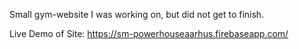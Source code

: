 Small gym-website I was working on, but did not get to finish. 

Live Demo of Site: https://sm-powerhouseaarhus.firebaseapp.com/

